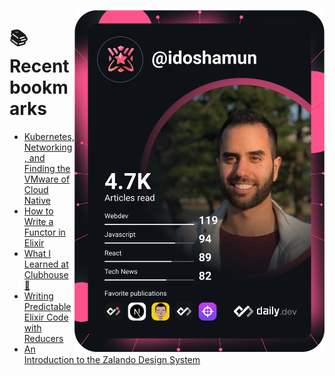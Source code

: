 <a href="https://app.daily.dev/idoshamun"><img src="https://raw.githubusercontent.com/idoshamun/idoshamun/devcard/devcard.svg" align='right' width="400" alt="Ido Shamun's Dev Card"/></a>

# 📚 Recent bookmarks
<!-- BOOKMARKS:START -->
- [Kubernetes, Networking, and Finding the VMware of Cloud Native](https://app.daily.dev/posts/nSbpztZYJ?utm_source=rss&utm_medium=bookmarks&utm_campaign=28849d86070e4c099c877ab6837c61f0)
- [How to Write a Functor in Elixir](https://app.daily.dev/posts/wsDFXqZuk?utm_source=rss&utm_medium=bookmarks&utm_campaign=28849d86070e4c099c877ab6837c61f0)
- [What I Learned at Clubhouse 📓](https://app.daily.dev/posts/x8rObuNOi?utm_source=rss&utm_medium=bookmarks&utm_campaign=28849d86070e4c099c877ab6837c61f0)
- [Writing Predictable Elixir Code with Reducers](https://app.daily.dev/posts/7R5Qc2AZi?utm_source=rss&utm_medium=bookmarks&utm_campaign=28849d86070e4c099c877ab6837c61f0)
- [An Introduction to the Zalando Design System](https://app.daily.dev/posts/Kuf1jUoWD?utm_source=rss&utm_medium=bookmarks&utm_campaign=28849d86070e4c099c877ab6837c61f0)
<!-- BOOKMARKS:END -->
